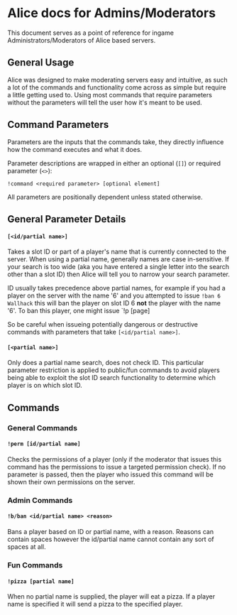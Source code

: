 # Alice docs for Admins/Moderators
This document serves as a point of reference for ingame Administrators/Moderators of Alice based servers.

## General Usage
Alice was designed to make moderating servers easy and intuitive, as such a lot of the commands and functionality come across as simple but require a little getting used to. Using most commands that require parameters without the parameters will tell the user how it's meant to be used.

## Command Parameters
Parameters are the inputs that the commands take, they directly influence how the command executes and what it does.

Parameter descriptions are wrapped in either an optional (`[]`) or required parameter (`<>`):
```
!command <required parameter> [optional element]
```
All parameters are positionally dependent unless stated otherwise.

## General Parameter Details
#### `[<id/partial name>]`
Takes a slot ID or part of a player's name that is currently connected to the server. When using a partial name, generally names are case in-sensitive. If your search is too wide (aka you have entered a single letter into the search other than a slot ID) then Alice will tell you to narrow your search parameter.

ID usually takes precedence above partial names, for example if you had a player on the server with the name '6' and you attempted to issue `!ban 6 Wallhack` this will ban the player on slot ID 6 **not** the player with the name '6'. To ban this player, one might issue `!p [page]

So be careful when issueing potentially dangerous or destructive commands with parameters that take `[<id/partial name>]`.

#### `[<partial name>]`
Only does a partial name search, does not check ID. This particular parameter restriction is applied to public/fun commands to avoid players being able to exploit the slot ID search functionality to determine which player is on which slot ID.


## Commands

### General Commands
#### `!perm [id/partial name]`
Checks the permissions of a player (only if the moderator that issues this command has the permissions to issue a targeted permission check). If no parameter is passed, then the player who issued this command will be shown their own permissions on the server.

### Admin Commands
#### `!b/ban <id/partial name> <reason>`
Bans a player based on ID or partial name, with a reason. Reasons can contain spaces however the id/partial name cannot contain any sort of spaces at all.

### Fun Commands
#### `!pizza [partial name]`
When no partial name is supplied, the player will eat a pizza. If a player name is specified it will send a pizza to the specified player.